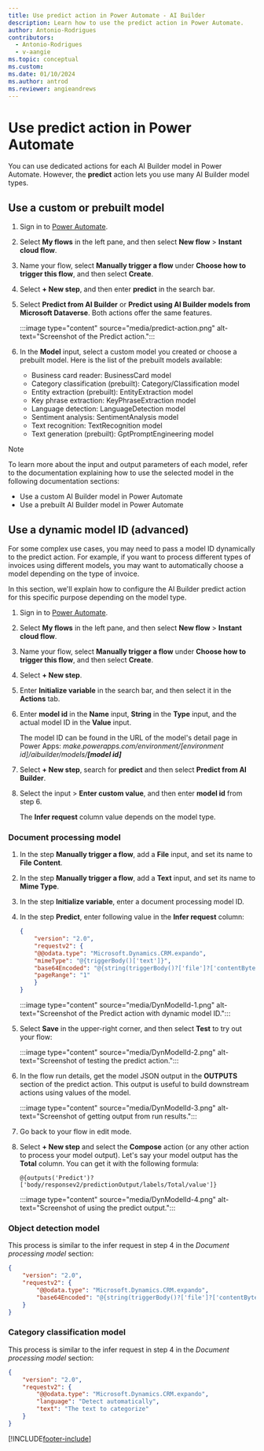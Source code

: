 ```yaml
---
title: Use predict action in Power Automate - AI Builder
description: Learn how to use the predict action in Power Automate.
author: Antonio-Rodrigues
contributors:
  - Antonio-Rodrigues
  - v-aangie
ms.topic: conceptual
ms.custom: 
ms.date: 01/10/2024
ms.author: antrod
ms.reviewer: angieandrews
---
```


# Use predict action in Power Automate

You can use dedicated actions for each AI Builder model in Power Automate. However, the **predict** action lets you use many AI Builder model types.

## Use a custom or prebuilt model

1. Sign in to [Power Automate](https://flow.microsoft.com/).

1. Select **My flows** in the left pane, and then select **New flow** > **Instant cloud flow**.

1. Name your flow, select **Manually trigger a flow** under **Choose how to trigger this flow**, and then select **Create**.

1. Select **+ New step**, and then enter **predict** in the search bar.

1. Select **Predict from AI Builder** or **Predict using AI Builder models from Microsoft Dataverse**. Both actions offer the same features.

    :::image type="content" source="media/predict-action.png" alt-text="Screenshot of the Predict action.":::

1. In the **Model** input, select a custom model you created or choose a prebuilt model. Here is the list of the prebuilt models available:
   - Business card reader: BusinessCard model
   - Category classification (prebuilt): Category/Classification model
   - Entity extraction (prebuilt): EntityExtraction model
   - Key phrase extraction: KeyPhraseExtraction model
   - Language detection: LanguageDetection model
   - Sentiment analysis: SentimentAnalysis model
   - Text recognition: TextRecognition model
   - Text generation (prebuilt): GptPromptEngineering model

>[!NOTE]
>
>To learn more about the input and output parameters of each model, refer to the documentation explaining how to use the selected model in the following documentation sections:
>- Use a custom AI Builder model in Power Automate
>- Use a prebuilt AI Builder model in Power Automate

## Use a dynamic model ID (advanced)

For some complex use cases, you may need to pass a model ID dynamically to the predict action. For example, if you want to process different types of invoices using different models, you may want to automatically choose a model depending on the type of invoice.

In this section, we'll explain how to configure the AI Builder predict action for this specific purpose depending on the model type.

1. Sign in to [Power Automate](https://flow.microsoft.com/).

1. Select **My flows** in the left pane, and then select **New flow** > **Instant cloud flow**.

1. Name your flow, select **Manually trigger a flow** under **Choose how to trigger this flow**, and then select **Create**.

1. Select **+ New step**.

1. Enter **Initialize variable** in the search bar, and then select it in the **Actions** tab.

1. Enter **model id** in the **Name** input, **String** in the **Type** input, and the actual model ID in the **Value** input.

   The model ID can be found in the URL of the model's detail page in Power Apps:
   *make.powerapps.com/environment/[environment id]/aibuilder/models/**[model id]***

1. Select **+ New step**, search for **predict** and then select **Predict from AI Builder**.

1. Select the input > **Enter custom value**, and then enter **model id** from step 6.

   The **Infer request** column value depends on the model type.

### Document processing model

1. In the step **Manually trigger a flow**, add a **File** input, and set its name to **File Content**.
1. In the step **Manually trigger a flow**, add a **Text** input, and set its name to **Mime Type**.
1. In the step **Initialize variable**, enter a document processing model ID.
1. In the step **Predict**, enter following value in the **Infer request** column:

    ```json
    {
        "version": "2.0",
        "requestv2": {
        "@@odata.type": "Microsoft.Dynamics.CRM.expando",
        "mimeType": "@{triggerBody()['text']}",
        "base64Encoded": "@{string(triggerBody()?['file']?['contentBytes'])}",
        "pageRange": "1"
        }
    }
    ```

    :::image type="content" source="media/DynModelId-1.png" alt-text="Screenshot of the Predict action with dynamic model ID.":::

1. Select **Save** in the upper-right corner, and then select **Test** to try out your flow:

    :::image type="content" source="media/DynModelId-2.png" alt-text="Screenshot of testing the predict action.":::

1. In the flow run details, get the model JSON output in the **OUTPUTS** section of the predict action. This output is useful to build downstream actions using values of the model.

     :::image type="content" source="media/DynModelId-3.png" alt-text="Screenshot of getting output from run results.":::

1. Go back to your flow in edit mode. 

1. Select  **+ New step** and select the **Compose** action (or any other action to process your model output). Let's say your model output has the **Total** column. You can get it with the following formula:

    ```
    @{outputs('Predict')?['body/responsev2/predictionOutput/labels/Total/value']}
    ```

    :::image type="content" source="media/DynModelId-4.png" alt-text="Screenshot of using the predict output.":::

### Object detection model

This process is similar to the infer request in step 4 in the *Document processing model* section:

```json
{
    "version": "2.0",
    "requestv2": {
        "@@odata.type": "Microsoft.Dynamics.CRM.expando",
        "base64Encoded": "@{string(triggerBody()?['file']?['contentBytes'])}"
    }
}
```

### Category classification model

This process is similar to the infer request in step 4 in the *Document processing model* section:

```json
{
    "version": "2.0",
    "requestv2": {
        "@@odata.type": "Microsoft.Dynamics.CRM.expando",
        "language": "Detect automatically",
        "text": "The text to categorize"
    }
}
```

[!INCLUDE[footer-include](includes/footer-banner.md)]
